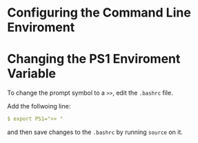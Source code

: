 # Configuring the Command Line Enviroment

# Changing the PS1 Enviroment Variable 

To change the prompt symbol to a `>>`, edit the `.bashrc` file. 

Add the follwoing line:

```yaml
$ export PS1=">> "
```

and then save changes to the `.bashrc` by running `source` on it.


